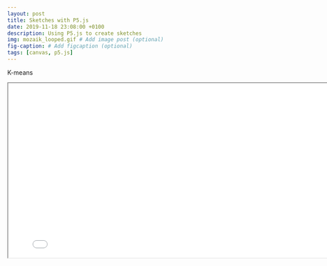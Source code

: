 ```yaml
---
layout: post
title: Sketches with P5.js
date: 2019-11-18 23:08:00 +0100
description: Using P5.js to create sketches
img: mozaik_looped.gif # Add image post (optional)
fig-caption: # Add figcaption (optional)
tags: [canvas, p5.js]
---
```

K-means
 
<!-- ![Dynamic Triangles](https://media.giphy.com/media/vFKqnCdLPNOKc/giphy.gif) -->
<!-- ![Dynamic Triangles]({{site.baseurl}}/assets/img/mozaik_looped.gif) -->

<iframe scrolling="no" border="0" src="{{site.baseurl}}/assets/sketches/k-means/index.html" width="800px" height="400px"></iframe>